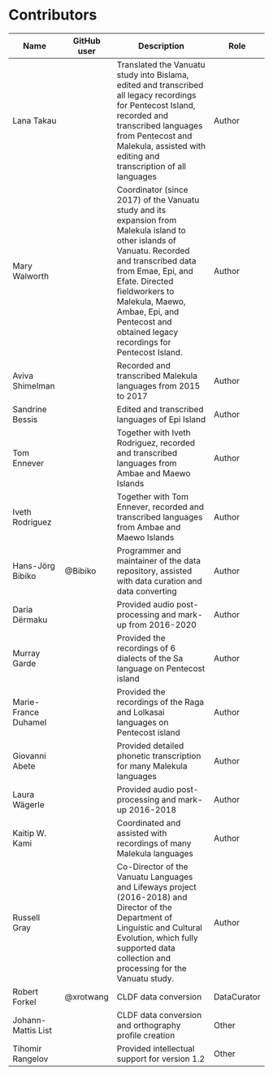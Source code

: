# Contributors

Name               | GitHub user     | Description                          | Role
---                | ---             | ---                                  | ---
Lana Takau |  | Translated the Vanuatu study into Bislama, edited and transcribed all legacy recordings for Pentecost Island, recorded and transcribed languages from Pentecost and Malekula, assisted with editing and transcription of all languages    | Author
Mary Walworth |  | Coordinator (since 2017) of the Vanuatu study and its expansion from Malekula island to other islands of Vanuatu. Recorded and transcribed data from Emae, Epi, and Efate. Directed fieldworkers to Malekula, Maewo, Ambae, Epi, and Pentecost and obtained legacy recordings for Pentecost Island. | Author
Aviva Shimelman |  | Recorded and transcribed Malekula languages from 2015 to 2017 | Author
Sandrine Bessis |  | Edited and transcribed languages of Epi Island  | Author
Tom Ennever |  | Together with Iveth Rodriguez, recorded and transcribed languages from Ambae and Maewo Islands | Author
Iveth Rodriguez |  | Together with Tom Ennever, recorded and transcribed languages from Ambae and Maewo Islands | Author
Hans-Jörg Bibiko | @Bibiko | Programmer and maintainer of the data repository, assisted with data curation and data converting | Author
Daria Dërmaku |  | Provided audio post-processing and mark-up from 2016-2020 | Author
Murray Garde |  | Provided the recordings of 6 dialects of the Sa language on Pentecost island | Author
Marie-France Duhamel |  | Provided the recordings of the Raga and Lolkasai languages on Pentecost island | Author
Giovanni Abete |  | Provided detailed phonetic transcription for many Malekula languages  | Author
Laura Wägerle |  | Provided audio post-processing and mark-up 2016-2018 | Author
Kaitip W. Kami |  | Coordinated and assisted with recordings of many Malekula languages | Author
Russell Gray |  | Co-Director of the Vanuatu Languages and Lifeways project (2016-2018) and Director of the Department of Linguistic and Cultural Evolution, which fully supported data collection and processing for the Vanuatu study. | Author
Robert Forkel | @xrotwang | CLDF data conversion | DataCurator
Johann-Mattis List |  | CLDF data conversion and orthography profile creation | Other
Tihomir Rangelov |  | Provided intellectual support for version 1.2 | Other
